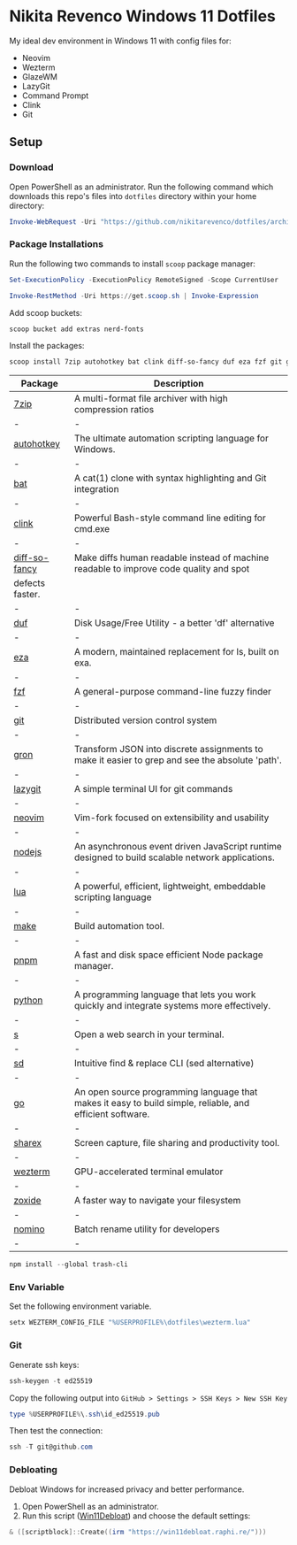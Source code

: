 # Nikita Revenco Windows 11 Dotfiles

My ideal dev environment in Windows 11 with config files for:

- Neovim
- Wezterm
- GlazeWM
- LazyGit
- Command Prompt
- Clink
- Git

## Setup

### Download

Open PowerShell as an administrator.
Run the following command which downloads this repo's files into `dotfiles` directory within your home directory:

```powershell
Invoke-WebRequest -Uri "https://github.com/nikitarevenco/dotfiles/archive/refs/heads/main.zip" -OutFile "$env:USERPROFILE\dotfiles.zip"; Expand-Archive -Path "$env:USERPROFILE\dotfiles.zip" -DestinationPath "$env:USERPROFILE\dotfiles" -Force; Move-Item -Path "$env:USERPROFILE\dotfiles\dotfiles-main\*" -Destination "$env:USERPROFILE\dotfiles" -Force; Remove-Item "$env:USERPROFILE\dotfiles\dotfiles-main" -Recurse; Remove-Item "$env:USERPROFILE\dotfiles.zip"
```

### Package Installations

Run the following two commands to install `scoop` package manager:

```powershell
Set-ExecutionPolicy -ExecutionPolicy RemoteSigned -Scope CurrentUser
```

```powershell
Invoke-RestMethod -Uri https://get.scoop.sh | Invoke-Expression
```

Add scoop buckets:

```powershell
scoop bucket add extras nerd-fonts
```

Install the packages:

```powershell
scoop install 7zip autohotkey bat clink diff-so-fancy duf eza fzf git gron lazygit neovim nodejs lua make pnpm python s sd go sharex wezterm zoxide nomino
```

| Package                                                    | Description                                                                                               |
| ---------------------------------------------------------- | --------------------------------------------------------------------------------------------------------- |
| [7zip](https://www.7-zip.org/)                             | A multi-format file archiver with high compression ratios                                                 |
| -                                                          | -                                                                                                         |
| [autohotkey](https://www.autohotkey.com/)                  | The ultimate automation scripting language for Windows.                                                   |
| -                                                          | -                                                                                                         |
| [bat](https://github.com/sharkdp/bat)                      | A cat(1) clone with syntax highlighting and Git integration                                               |
| -                                                          | -                                                                                                         |
| [clink](https://chrisant996.github.io/clink/)              | Powerful Bash-style command line editing for cmd.exe                                                      |
| -                                                          | -                                                                                                         |
| [diff-so-fancy](https://github.com/so-fancy/diff-so-fancy) | Make diffs human readable instead of machine readable to improve code quality and spot                    |
| defects faster.                                            |
| -                                                          | -                                                                                                         |
| [duf](https://github.com/muesli/duf)                       | Disk Usage/Free Utility - a better 'df' alternative                                                       |
| -                                                          | -                                                                                                         |
| [eza](https://github.com/eza-community/eza)                | A modern, maintained replacement for ls, built on exa.                                                    |
| -                                                          | -                                                                                                         |
| [fzf](https://github.com/junegunn/fzf)                     | A general-purpose command-line fuzzy finder                                                               |
| -                                                          | -                                                                                                         |
| [git](https://gitforwindows.org)                           | Distributed version control system                                                                        |
| -                                                          | -                                                                                                         |
| [gron](https://github.com/tomnomnom/gron)                  | Transform JSON into discrete assignments to make it easier to grep and see the absolute 'path'.           |
| -                                                          | -                                                                                                         |
| [lazygit](https://github.com/jesseduffield/lazygit)        | A simple terminal UI for git commands                                                                     |
| -                                                          | -                                                                                                         |
| [neovim](https://neovim.io/)                               | Vim-fork focused on extensibility and usability                                                           |
| -                                                          | -                                                                                                         |
| [nodejs](https://nodejs.org)                               | An asynchronous event driven JavaScript runtime designed to build scalable network applications.          |
| -                                                          | -                                                                                                         |
| [lua](https://www.lua.org)                                 | A powerful, efficient, lightweight, embeddable scripting language                                         |
| -                                                          | -                                                                                                         |
| [make](https://www.gnu.org/software/make/)                 | Build automation tool.                                                                                    |
| -                                                          | -                                                                                                         |
| [pnpm](https://pnpm.io/)                                   | A fast and disk space efficient Node package manager.                                                     |
| -                                                          | -                                                                                                         |
| [python](https://www.python.org/)                          | A programming language that lets you work quickly and integrate systems more effectively.                 |
| -                                                          | -                                                                                                         |
| [s](https://github.com/zquestz/s)                          | Open a web search in your terminal.                                                                       |
| -                                                          | -                                                                                                         |
| [sd](https://github.com/chmln/sd)                          | Intuitive find & replace CLI (sed alternative)                                                            |
| -                                                          | -                                                                                                         |
| [go](https://golang.org)                                   | An open source programming language that makes it easy to build simple, reliable, and efficient software. |
| -                                                          | -                                                                                                         |
| [sharex](https://getsharex.com/)                           | Screen capture, file sharing and productivity tool.                                                       |
| -                                                          | -                                                                                                         |
| [wezterm](https://github.com/wez/wezterm)                  | GPU-accelerated terminal emulator                                                                         |
| -                                                          | -                                                                                                         |
| [zoxide](https://github.com/ajeetdsouza/zoxide)            | A faster way to navigate your filesystem                                                                  |
| -                                                          | -                                                                                                         |
| [nomino](https://github.com/yaa110/nomino)                 | Batch rename utility for developers                                                                       |
| -                                                          | -                                                                                                         |

```powershell
npm install --global trash-cli
```

### Env Variable

Set the following environment variable.

```powershell
setx WEZTERM_CONFIG_FILE "%USERPROFILE%\dotfiles\wezterm.lua"
```

### Git

Generate ssh keys:

```powershell
ssh-keygen -t ed25519
```

Copy the following output into `GitHub > Settings > SSH Keys > New SSH Key`

```powershell
type %USERPROFILE%\.ssh\id_ed25519.pub
```

Then test the connection:

```powershell
ssh -T git@github.com
```

### Debloating

Debloat Windows for increased privacy and better performance.

1. Open PowerShell as an administrator.
1. Run this script ([Win11Debloat](https://github.com/Raphire/Win11Debloat)) and choose the default settings:

```powershell
& ([scriptblock]::Create((irm "https://win11debloat.raphi.re/")))
```
